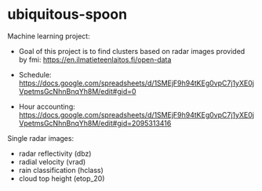 # ubiquitous-spoon
Machine learning project:
* Goal of this project is to find clusters based on radar images provided by fmi: https://en.ilmatieteenlaitos.fi/open-data

* Schedule: https://docs.google.com/spreadsheets/d/1SMEjF9h94tKEg0vpC7j1yXE0jVpetmsGcNhnBnqYh8M/edit#gid=0
* Hour accounting: https://docs.google.com/spreadsheets/d/1SMEjF9h94tKEg0vpC7j1yXE0jVpetmsGcNhnBnqYh8M/edit#gid=2095313416

Single radar images:
* radar reflectivity (dbz)
* radial velocity (vrad)
* rain classification (hclass)
* cloud top height (etop_20)

